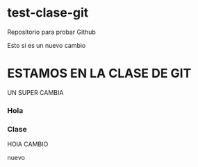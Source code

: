 # test-clase-git
Repositorio para probar Github


Esto si es un nuevo cambio

# ESTAMOS EN LA CLASE DE GIT

UN SUPER CAMBIA

### Hola
### Clase 


HOlA CAMBIO 

nuevo 



